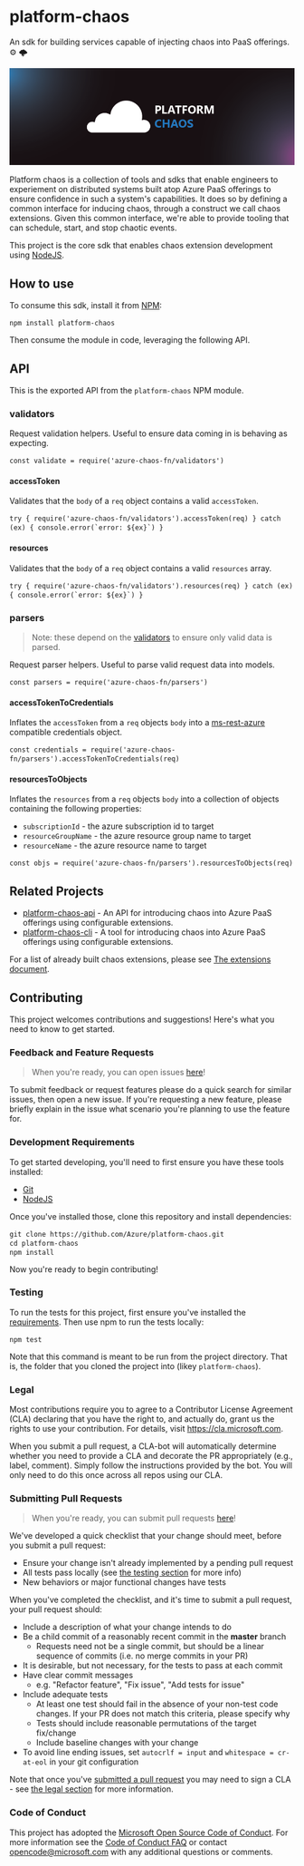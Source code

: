 # platform-chaos

An sdk for building services capable of injecting chaos into PaaS offerings. ⚙️ 🌩 

![hero image](.github/hero.png)

Platform chaos is a collection of tools and sdks that enable engineers to experiement on distributed systems built atop Azure PaaS offerings to ensure confidence in such a system's capabilities. It does so by defining a common interface for inducing chaos, through a construct we call chaos extensions. Given this common interface, we're able to provide tooling that can schedule, start, and stop chaotic events.

This project is the core sdk that enables chaos extension development using [NodeJS](https://nodejs.org).

## How to use

To consume this sdk, install it from [NPM](https://npmjs.com/package/platform-chaos):

```
npm install platform-chaos
```

Then consume the module in code, leveraging the following API.

## API

This is the exported API from the `platform-chaos` NPM module.

### validators

Request validation helpers. Useful to ensure data coming in is behaving as expecting.

```
const validate = require('azure-chaos-fn/validators')
```

#### accessToken

Validates that the `body` of a `req` object contains a valid `accessToken`.

```
try { require('azure-chaos-fn/validators').accessToken(req) } catch (ex) { console.error(`error: ${ex}`) }
```

#### resources

Validates that the `body` of a `req` object contains a valid `resources` array.

```
try { require('azure-chaos-fn/validators').resources(req) } catch (ex) { console.error(`error: ${ex}`) }
```

### parsers

> Note: these depend on the [validators](#validators) to ensure only valid data is parsed.

Request parser helpers. Useful to parse valid request data into models.

```
const parsers = require('azure-chaos-fn/parsers')
```

#### accessTokenToCredentials

Inflates the `accessToken` from a `req` objects `body` into a [ms-rest-azure](https://www.npmjs.com/package/ms-rest-azure) compatible   credentials object.

```
const credentials = require('azure-chaos-fn/parsers').accessTokenToCredentials(req)
```

#### resourcesToObjects

Inflates the `resources` from a `req` objects `body` into a collection of objects containing the following properties:

+ `subscriptionId` - the azure subscription id to target
+ `resourceGroupName` - the azure resource group name to target
+ `resourceName` - the azure resource name to target

```
const objs = require('azure-chaos-fn/parsers').resourcesToObjects(req)
```

## Related Projects

* [platform-chaos-api](https://github.com/Azure/platform-chaos-api) - An API for introducing chaos into Azure PaaS offerings using configurable extensions.
* [platform-chaos-cli](https://github.com/Azure/platform-chaos-cli) - A tool for introducing chaos into Azure PaaS offerings using configurable extensions.

For a list of already built chaos extensions, please see [The extensions document](EXTENSIONS.md).

## Contributing

This project welcomes contributions and suggestions! Here's what you need to know to get started.

### Feedback and Feature Requests

> When you're ready, you can open issues [here](https://github.com/Azure/platform-chaos/issues)!

To submit feedback or request features please do a quick search for similar issues,
then open a new issue. If you're requesting a new feature, please briefly explain in the issue what scenario you're planning to use the feature for.

### Development Requirements

To get started developing, you'll need to first ensure you have these tools installed:

* [Git](https://git-scm.com)
* [NodeJS](https://nodejs.org)

Once you've installed those, clone this repository and install dependencies:

```
git clone https://github.com/Azure/platform-chaos.git
cd platform-chaos
npm install
```

Now you're ready to begin contributing!

### Testing

To run the tests for this project, first ensure you've installed the [requirements](#development-requirements). Then use npm to run the tests locally:

```
npm test
```

Note that this command is meant to be run from the project directory. That is,
the folder that you cloned the project into (likey `platform-chaos`). 

### Legal

Most contributions require you to agree to a Contributor License Agreement (CLA)
declaring that you have the right to, and actually do, grant us the rights to use your contribution.
For details, visit https://cla.microsoft.com.

When you submit a pull request, a CLA-bot will automatically determine whether you need to provide
a CLA and decorate the PR appropriately (e.g., label, comment). Simply follow the instructions
provided by the bot. You will only need to do this once across all repos using our CLA.

### Submitting Pull Requests

> When you're ready, you can submit pull requests [here](https://github.com/Azure/platform-chaos/pulls)!

We've developed a quick checklist that your change should meet, before you submit a pull request:

* Ensure your change isn't already implemented by a pending pull request
* All tests pass locally (see [the testing section](#testing) for more info)
* New behaviors or major functional changes have tests

When you've completed the checklist, and it's time to submit a pull request, your pull request should: 

* Include a description of what your change intends to do
* Be a child commit of a reasonably recent commit in the **master** branch 
    * Requests need not be a single commit, but should be a linear sequence of commits (i.e. no merge commits in your PR)
* It is desirable, but not necessary, for the tests to pass at each commit
* Have clear commit messages 
    * e.g. "Refactor feature", "Fix issue", "Add tests for issue"
* Include adequate tests 
    * At least one test should fail in the absence of your non-test code changes. If your PR does not match this criteria, please specify why
    * Tests should include reasonable permutations of the target fix/change
    * Include baseline changes with your change
* To avoid line ending issues, set `autocrlf = input` and `whitespace = cr-at-eol` in your git configuration

Note that once you've [submitted a pull request](https://github.com/Azure/platform-chaos/pulls) you may need to sign a CLA - see [the legal section](#legal) for more information.

### Code of Conduct

This project has adopted the [Microsoft Open Source Code of Conduct](https://opensource.microsoft.com/codeofconduct/).
For more information see the [Code of Conduct FAQ](https://opensource.microsoft.com/codeofconduct/faq/) or
contact [opencode@microsoft.com](mailto:opencode@microsoft.com) with any additional questions or comments.